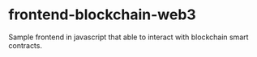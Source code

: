 # frontend-blockchain-web3
Sample frontend in javascript that able to interact with blockchain smart contracts.
